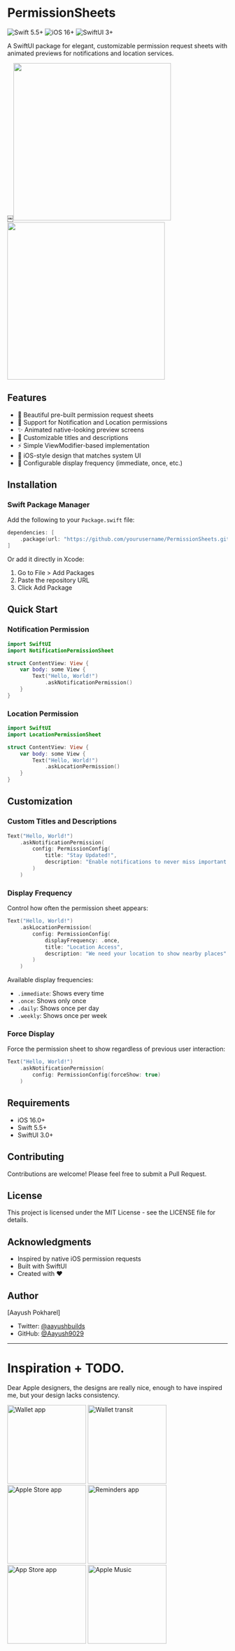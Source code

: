 # PermissionSheets

![Swift 5.5+](https://img.shields.io/badge/Swift-5.5%2B-orange)
![iOS 16+](https://img.shields.io/badge/iOS-15.0%2B-blue)
![SwiftUI 3+](https://img.shields.io/badge/SwiftUI-3.0%2B-red)


A SwiftUI package for elegant, customizable permission request sheets with animated previews for notifications and location services.

￼<img src="https://github.com/user-attachments/assets/9f42bb50-45ea-4792-8635-f3aeabbf4dd1" width="360"> <img src="https://github.com/user-attachments/assets/16a6f5aa-c166-4030-a089-2959d24e927a" width="360">


## Features

- 🎨 Beautiful pre-built permission request sheets
- 🔔 Support for Notification and Location permissions
- ✨ Animated native-looking preview screens
- 🎯 Customizable titles and descriptions
- ⚡️ Simple ViewModifier-based implementation
- 📱 iOS-style design that matches system UI
- 🔄 Configurable display frequency (immediate, once, etc.)

## Installation

### Swift Package Manager

Add the following to your `Package.swift` file:

```swift
dependencies: [
    .package(url: "https://github.com/yourusername/PermissionSheets.git", from: "1.0.0")
]
```

Or add it directly in Xcode:
1. Go to File > Add Packages
2. Paste the repository URL
3. Click Add Package

## Quick Start

### Notification Permission

```swift
import SwiftUI
import NotificationPermissionSheet

struct ContentView: View {
    var body: some View {
        Text("Hello, World!")
            .askNotificationPermission()
    }
}
```

### Location Permission

```swift
import SwiftUI
import LocationPermissionSheet

struct ContentView: View {
    var body: some View {
        Text("Hello, World!")
            .askLocationPermission()
    }
}
```

## Customization

### Custom Titles and Descriptions

```swift
Text("Hello, World!")
    .askNotificationPermission(
        config: PermissionConfig(
            title: "Stay Updated!",
            description: "Enable notifications to never miss important updates"
        )
    )
```

### Display Frequency

Control how often the permission sheet appears:

```swift
Text("Hello, World!")
    .askLocationPermission(
        config: PermissionConfig(
            displayFrequency: .once,
            title: "Location Access",
            description: "We need your location to show nearby places"
        )
    )
```

Available display frequencies:
- `.immediate`: Shows every time
- `.once`: Shows only once
- `.daily`: Shows once per day
- `.weekly`: Shows once per week

### Force Display

Force the permission sheet to show regardless of previous user interaction:

```swift
Text("Hello, World!")
    .askNotificationPermission(
        config: PermissionConfig(forceShow: true)
    )
```

## Requirements

- iOS 16.0+
- Swift 5.5+
- SwiftUI 3.0+

## Contributing

Contributions are welcome! Please feel free to submit a Pull Request.

## License

This project is licensed under the MIT License - see the LICENSE file for details.

## Acknowledgments

- Inspired by native iOS permission requests
- Built with SwiftUI
- Created with ❤️

## Author

[Aayush Pokharel]
- Twitter: [@aayushbuilds](https://twitter.com/aayushbuilds)
- GitHub: [@Aayush9029](https://github.com/Aayush9029)


----
# Inspiration + TODO.

Dear Apple designers, the designs are really nice, enough to have inspired me, but your design lacks consistency.

<img src="https://github.com/user-attachments/assets/195927cb-4cd5-4bc3-b70e-57d0e8c06d5a" width="180" alt="Wallet app">
<img src="https://github.com/user-attachments/assets/f57ec104-7cec-43aa-93e2-834f0a318550" width="180" alt="Wallet transit">
<img src="https://github.com/user-attachments/assets/f028bb30-f52e-4522-ad48-c83839cfda03" width="180" alt="Apple Store app">
<img src="https://github.com/user-attachments/assets/b444e187-bc31-44b8-92f6-8bcbe5289833" width="180" alt="Reminders app">
<img src="https://github.com/user-attachments/assets/902fdc3d-ccf6-49fe-83d3-3e260aab9245" width="180" alt="App Store app">
<img src="https://github.com/user-attachments/assets/a29a5fdf-7a8c-4e51-8b27-97db6a0d3fd1" width="180" alt="Apple Music">
